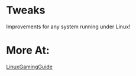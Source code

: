 # Tweaks
Improvements for any system running under Linux!

# More At:
[LinuxGamingGuide](https://github.com/AdelKS/LinuxGamingGuide)
